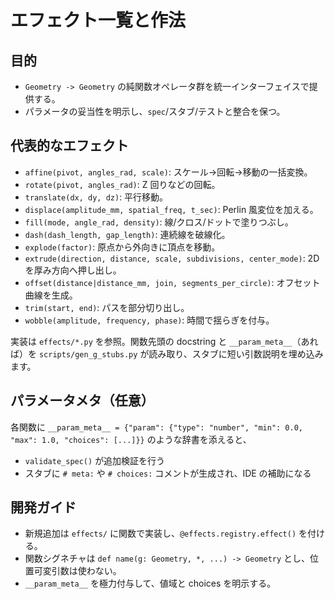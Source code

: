 # エフェクト一覧と作法

## 目的
- `Geometry -> Geometry` の純関数オペレータ群を統一インターフェイスで提供する。
- パラメータの妥当性を明示し、`spec`/スタブ/テストと整合を保つ。

## 代表的なエフェクト

- `affine(pivot, angles_rad, scale)`: スケール→回転→移動の一括変換。
- `rotate(pivot, angles_rad)`: Z 回りなどの回転。
- `translate(dx, dy, dz)`: 平行移動。
- `displace(amplitude_mm, spatial_freq, t_sec)`: Perlin 風変位を加える。
- `fill(mode, angle_rad, density)`: 線/クロス/ドットで塗りつぶし。
- `dash(dash_length, gap_length)`: 連続線を破線化。
- `explode(factor)`: 原点から外向きに頂点を移動。
- `extrude(direction, distance, scale, subdivisions, center_mode)`: 2D を厚み方向へ押し出し。
- `offset(distance|distance_mm, join, segments_per_circle)`: オフセット曲線を生成。
- `trim(start, end)`: パスを部分切り出し。
- `wobble(amplitude, frequency, phase)`: 時間で揺らぎを付与。

実装は `effects/*.py` を参照。関数先頭の docstring と `__param_meta__`（あれば）を `scripts/gen_g_stubs.py` が読み取り、スタブに短い引数説明を埋め込みます。

## パラメータメタ（任意）

各関数に `__param_meta__ = {"param": {"type": "number", "min": 0.0, "max": 1.0, "choices": [...]}}` のような辞書を添えると、
- `validate_spec()` が追加検証を行う
- スタブに `# meta:` や `# choices:` コメントが生成され、IDE の補助になる

## 開発ガイド
- 新規追加は `effects/` に関数で実装し、`@effects.registry.effect()` を付ける。
- 関数シグネチャは `def name(g: Geometry, *, ...) -> Geometry` とし、位置可変引数は使わない。
- `__param_meta__` を極力付与して、値域と choices を明示する。

